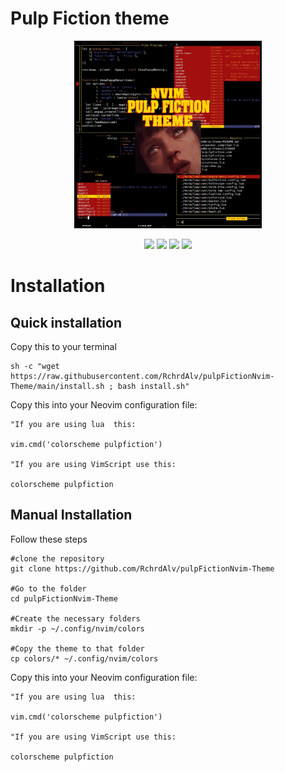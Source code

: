 # Pulp Fiction theme

<p align="center">
  <img src=".imgs/themepic.jpg" width="300" >

</p>
<p align="Center">
  <img src="https://img.shields.io/badge/LICENSE-MIT-redstyle=plastic&logo">
  <img src="https://img.shields.io/badge/-Neovim-success?logo=neovim&logoColor=blue&labelColor=2eff04&color=00A5FF" >
  <img src="https://img.shields.io/badge/-Vim-success?logo=vim&logoColor=013F00&labelColor=2eff04&color=D6FFD5" >
  <img src="https://img.shields.io/badge/-Linux-success?logo=linux&logoColor=ffffff&labelColor=246FFF&color=7A7A7A" >
</p>

# Installation

## Quick installation
Copy this to your terminal


```
sh -c "wget https://raw.githubusercontent.com/RchrdAlv/pulpFictionNvim-Theme/main/install.sh ; bash install.sh"
```
Copy this into your Neovim configuration file:


```vim
"If you are using lua  this:

vim.cmd('colorscheme pulpfiction')

"If you are using VimScript use this:

colorscheme pulpfiction
```



## Manual Installation
Follow these steps


```
#clone the repository
git clone https://github.com/RchrdAlv/pulpFictionNvim-Theme

#Go to the folder
cd pulpFictionNvim-Theme

#Create the necessary folders
mkdir -p ~/.config/nvim/colors

#Copy the theme to that folder
cp colors/* ~/.config/nvim/colors
```
Copy this into your Neovim configuration file:

```vim
"If you are using lua  this:

vim.cmd('colorscheme pulpfiction')

"If you are using VimScript use this:

colorscheme pulpfiction
```

